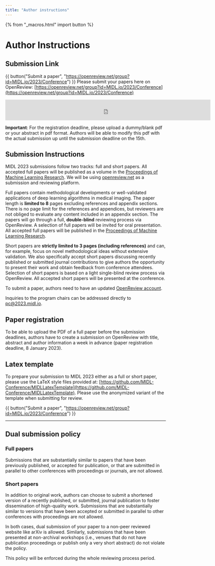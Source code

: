 ```yaml
---
title: "Author instructions"
---
```


{% from "_macros.html" import button %}
# Author Instructions

## Submission Link

{{ button("Submit a paper", "https://openreview.net/group?id=MIDL.io/2023/Conference") }}
Please submit your papers here on OpenReview: [https://openreview.net/group?id=MIDL.io/2023/Conference](https://openreview.net/group?id=MIDL.io/2023/Conference)

<center><iframe src="https://free.timeanddate.com/countdown/i8o6jz52/n3399/cf11/cm0/cu4/ct5/cs1/ca2/co1/cr0/ss0/cac000/cpc000/pcfff/tcfff/fs100/szw576/szh243/tatMIDL%202023%20submission%20deadline/tac000/tptMIDL%202023%20submission%20deadline/tpc000/iso2023-01-15T23:59:59/pd2" allowtransparency="true" frameborder="0" width="644" height="65"></iframe></center>

**Important**: For the registration deadline, please upload a dummy/blank pdf or your abstract in pdf format. Authors will be able to modify this pdf with the actual submission up until the submission deadline on the 15th.

## Submission Instructions

MIDL 2023 submissions follow two tracks: full and short papers. All accepted full papers will be published as a volume in the [Proceedings of Machine Learning Research](http://proceedings.mlr.press/). We will be using [openreview.net](https://openreview.net) as a submission and reviewing platform.

Full papers contain methodological developments or well-validated applications of deep learning algorithms in medical imaging. The paper length is **limited to 8** pages excluding references and appendix sections. There is no page limit for the references and appendices, but reviewers are not obliged to evaluate any content included in an appendix section. The papers will go through a full, **double-blind** reviewing process via OpenReview. A selection of full papers will be invited for oral presentation. All accepted full papers will be published in the [Proceedings of Machine Learning Research](http://proceedings.mlr.press/).

Short papers are **strictly limited to 3 pages (including references)** and can, for example, focus on novel methodological ideas without extensive validation. We also specifically accept short papers discussing recently published or submitted journal contributions to give authors the opportunity to present their work and obtain feedback from conference attendees. Selection of short papers is based on a light single-blind review process via OpenReview. All accepted short papers will be presented at the conference.

To submit a paper, authors need to have an updated [OpenReview account](https://openreview.net/profile).

Inquiries to the program chairs can be addressed directly to [pc@2023.midl.io](mailto:pc@2023.midl.io).

## Paper registration

To be able to upload the PDF of a full paper before the submission deadlines, authors have to create a submission on OpenReview with title, abstract and author information a week in advance (paper registration deadline, 8 January 2023).

## Latex template

To prepare your submission to MIDL 2023 either as a full or short paper, please use the LaTeX style files provided at: [https://github.com/MIDL-Conference/MIDLLatexTemplate](https://github.com/MIDL-Conference/MIDLLatexTemplate). Please use the anonymized variant of the template when submitting for review.

{{ button("Submit a paper", "https://openreview.net/group?id=MIDL.io/2023/Conference") }}

---

## Dual submission policy

### Full papers

Submissions that are substantially similar to papers that have been previously published, or accepted for publication, or that are submitted in parallel to other conferences with proceedings or journals, are not allowed.

### Short papers

In addition to original work, authors can choose to submit a shortened version of a recently published, or submitted, journal publication to foster dissemination of high-quality work. Submissions that are substantially similar to versions that have been accepted or submitted in parallel to other conferences with proceedings are not allowed.

In both cases, dual submission of your paper to a non-peer reviewed website like arXiv is allowed. Similarly, submissions that have been presented at non-archival workshops (i.e., venues that do not have publication proceedings or publish only a very short abstract) do not violate the policy.

This policy will be enforced during the whole reviewing process period.
